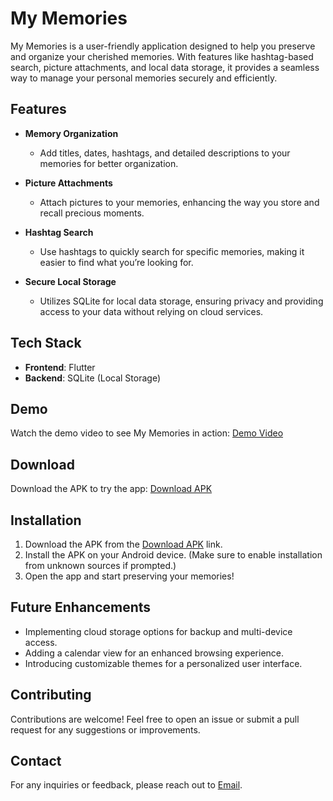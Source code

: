 # My Memories

My Memories is a user-friendly application designed to help you preserve and organize your cherished memories. With features like hashtag-based search, picture attachments, and local data storage, it provides a seamless way to manage your personal memories securely and efficiently.

## Features

- **Memory Organization**
  - Add titles, dates, hashtags, and detailed descriptions to your memories for better organization.

- **Picture Attachments**
  - Attach pictures to your memories, enhancing the way you store and recall precious moments.

- **Hashtag Search**
  - Use hashtags to quickly search for specific memories, making it easier to find what you’re looking for.

- **Secure Local Storage**
  - Utilizes SQLite for local data storage, ensuring privacy and providing access to your data without relying on cloud services.

## Tech Stack

- **Frontend**: Flutter
- **Backend**: SQLite (Local Storage)

## Demo

Watch the demo video to see My Memories in action: [Demo Video](https://drive.google.com/file/d/1wFauvyf0IqIPFQZFnxx0Day3tdmRaRsl/view)

## Download

Download the APK to try the app: [Download APK](https://drive.google.com/file/d/1Zxz7S978vTUzi9kW05BpMT85BfrPnq4t/view?usp=sharing)

## Installation

1. Download the APK from the [Download APK](https://drive.google.com/file/d/1Zxz7S978vTUzi9kW05BpMT85BfrPnq4t/view?usp=sharing) link.
2. Install the APK on your Android device. (Make sure to enable installation from unknown sources if prompted.)
3. Open the app and start preserving your memories!

## Future Enhancements

- Implementing cloud storage options for backup and multi-device access.
- Adding a calendar view for an enhanced browsing experience.
- Introducing customizable themes for a personalized user interface.

## Contributing

Contributions are welcome! Feel free to open an issue or submit a pull request for any suggestions or improvements.



## Contact

For any inquiries or feedback, please reach out to [Email](krish1604mehta@gmail.com).
